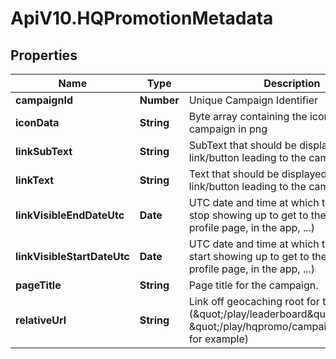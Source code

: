 # ApiV10.HQPromotionMetadata

## Properties

Name | Type | Description | Notes
------------ | ------------- | ------------- | -------------
**campaignId** | **Number** | Unique Campaign Identifier | [optional] 
**iconData** | **String** | Byte array containing the icon for the campaign in png | [optional] 
**linkSubText** | **String** | SubText that should be displayed on the link/button leading to the campaign page. | [optional] 
**linkText** | **String** | Text that should be displayed on the link/button leading to the campaign page. | [optional] 
**linkVisibleEndDateUtc** | **Date** | UTC date and time at which the link should stop showing up to get to the page (on the profile page, in the app, ...) | [optional] 
**linkVisibleStartDateUtc** | **Date** | UTC date and time at which the link should start showing up to get to the page (on the profile page, in the app, ...) | [optional] 
**pageTitle** | **String** | Page title for the campaign. | [optional] 
**relativeUrl** | **String** | Link off geocaching root for the campaign (\&quot;/play/leaderboard\&quot;, \&quot;/play/hqpromo/campaignname\&quot; for example) | [optional] 


